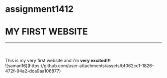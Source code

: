 # assignment1412
<!DOCTYPE html>
<html>
    <head>
<meta charset="utf.8">
<meta name="viewport" content="width=device-width, initial-scale=1">
<title> MY FIRST WEBSITE</title>    
</head>
    <boby>
        <h1>MY FIRST WEBSITE</h1>
        <hr>
        <br>
        <br>This is my very first website and i'm <b>very excited!!!</b>
<br>
    </boby>
</html>
![saman16](https://github.com/user-attachments/assets/bf062cc1-1826-472f-94a2-dca9aa106877)

